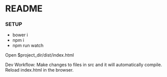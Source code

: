 # README #


### SETUP ###

* bower i
* npm i
* npm run watch

Open $project_dir/dist/index.html

Dev Workflow: Make changes to files in src and it will automatically compile. Reload index.html in the browser. 